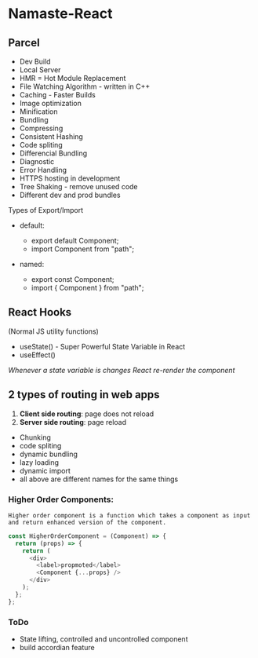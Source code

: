 # Namaste-React

## Parcel

- Dev Build
- Local Server
- HMR = Hot Module Replacement
- File Watching Algorithm - written in C++
- Caching - Faster Builds
- Image optimization
- Minification
- Bundling
- Compressing
- Consistent Hashing
- Code spliting
- Differencial Bundling
- Diagnostic
- Error Handling
- HTTPS hosting in development
- Tree Shaking - remove unused code
- Different dev and prod bundles

Types of Export/Import

- default:

  - export default Component;
  - import Component from "path";

- named:
  - export const Component;
  - import { Component } from "path";

## React Hooks

(Normal JS utility functions)

- useState() - Super Powerful State Variable in React
- useEffect()

_Whenever a state variable is changes React re-render the component_

## 2 types of routing in web apps

1. **Client side routing**: page does not reload
2. **Server side routing**: page reload

- Chunking
- code spliting
- dynamic bundling
- lazy loading
- dynamic import
- all above are different names for the same things

### Higher Order Components:

    Higher order component is a function which takes a component as input and return enhanced version of the component.

```js
const HigherOrderComponent = (Component) => {
  return (props) => {
    return (
      <div>
        <label>propmoted</label>
        <Component {...props} />
      </div>
    );
  };
};
```

### ToDo

- State lifting, controlled and uncontrolled component
- build accordian feature
